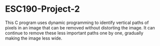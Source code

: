 # ESC190-Project-2

This C program uses dynamic programming to identify vertical paths of pixels in an image that can be removed without distorting the image. It can continue to remove these less important paths one by one, gradually making the image less wide.
